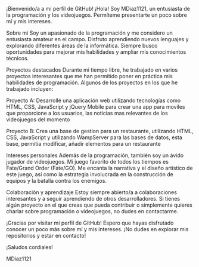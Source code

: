 ¡Bienvenido/a a mi perfil de GitHub!
¡Hola! Soy MDiaz1121, un entusiasta de la programación y los videojuegos. Permíteme presentarte un poco sobre mí y mis intereses.

Sobre mí
Soy un apasionado de la programación y me considero un entusiasta amateur en el campo. Disfruto aprendiendo nuevos lenguajes y explorando diferentes áreas de la informática. Siempre busco oportunidades para mejorar mis habilidades y ampliar mis conocimientos técnicos.

Proyectos destacados
Durante mi tiempo libre, he trabajado en varios proyectos interesantes que me han permitido poner en práctica mis habilidades de programación. Algunos de los proyectos en los que he trabajado incluyen:

Proyecto A: Desarrollé una aplicación web utilizando tecnologías como HTML, CSS, JavaScript y jQuery Mobile para crear una app para moviles que proporcione a los usuarios, las noticias mas relevantes de los videojuegos del momento

Proyecto B: Crea una base de gestion para un restaurante, utilizando HTML, CSS, JavaScript y utilizando WampServer para las bases de datos, esta base, permitia modificar, añadir elementos para un restaurante

Intereses personales
Además de la programación, también soy un ávido jugador de videojuegos. Mi juego favorito de todos los tiempos es Fate/Grand Order (Fate/GO). Me encanta la narrativa y el diseño artístico de este juego, así como la estrategia involucrada en la construcción de equipos y la batalla contra los enemigos.

Colaboración y aprendizaje
Estoy siempre abierto/a a colaboraciones interesantes y a seguir aprendiendo de otros desarrolladores. Si tienes algún proyecto en el que creas que pueda contribuir o simplemente quieres charlar sobre programación o videojuegos, no dudes en contactarme.

¡Gracias por visitar mi perfil de GitHub! Espero que hayas disfrutado conocer un poco más sobre mí y mis intereses. ¡No dudes en explorar mis repositorios y estar en contacto!

¡Saludos cordiales!

MDiaz1121

<!---
MDiaz1121/MDiaz1121 is a ✨ special ✨ repository because its `README.md` (this file) appears on your GitHub profile.
You can click the Preview link to take a look at your changes.
--->

